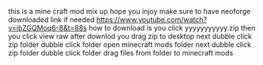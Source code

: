 this is a mine craft mod mix up hope you injoy
make sure to have neoforge downloaded    link if needed  https://www.youtube.com/watch?v=ibZGQMoq6-8&t=88s 
how to download is you click yyyyyyyyyyy.zip
then you click view raw 
after downlod you drag zip to desktop
next dubble click zip folder
dubble click folder 
open minecraft mods folder 
next dubble click zip folder dubble click folder drag files from folder to minecraft mods

